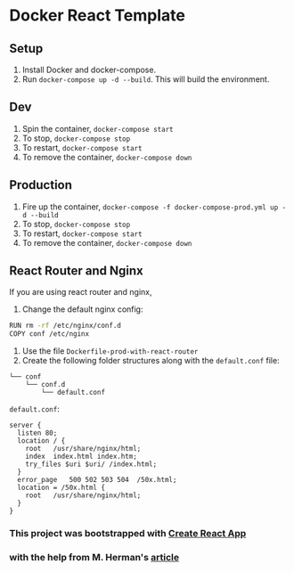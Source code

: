 # Docker React Template

## Setup
1. Install Docker and docker-compose.
1. Run `docker-compose up -d --build`. This will build the environment.

## Dev
1. Spin the container,  `docker-compose start`
1. To stop, `docker-compose stop`
1. To restart, `docker-compose start`
1. To remove the container, `docker-compose down`

## Production
1. Fire up the container, `docker-compose -f docker-compose-prod.yml up -d --build`
1. To stop, `docker-compose stop`
1. To restart, `docker-compose start`
1. To remove the container, `docker-compose down`

## React Router and Nginx
If you are using react router and nginx,

1. Change the default nginx config:
```sh
RUN rm -rf /etc/nginx/conf.d
COPY conf /etc/nginx
```
1. Use the file `Dockerfile-prod-with-react-router`
1. Create the following folder structures along with the `default.conf` file:
```
└── conf
    └── conf.d
        └── default.conf
```

`default.conf`: 

```
server {
  listen 80;
  location / {
    root   /usr/share/nginx/html;
    index  index.html index.htm;
    try_files $uri $uri/ /index.html;
  }
  error_page   500 502 503 504  /50x.html;
  location = /50x.html {
    root   /usr/share/nginx/html;
  }
}
```

### This project was bootstrapped with [Create React App](https://github.com/facebookincubator/create-react-app)
### with the help from M. Herman's [article](http://mherman.org/blog/2017/12/07/dockerizing-a-react-app/)